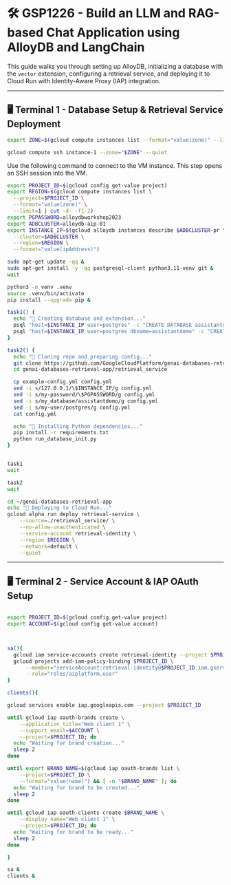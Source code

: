 # 🛠️ GSP1226 - Build an LLM and RAG-based Chat Application using AlloyDB and LangChain

This guide walks you through setting up AlloyDB, initializing a database with the `vector` extension, configuring a retrieval service, and deploying it to Cloud Run with Identity-Aware Proxy (IAP) integration.

---

## 🖥️ Terminal 1 - Database Setup & Retrieval Service Deployment

```bash
export ZONE=$(gcloud compute instances list --format="value(zone)" --limit=1)

gcloud compute ssh instance-1 --zone="$ZONE" --quiet
```

Use the following command to connect to the VM instance. This step opens an SSH session into the VM.

```bash
export PROJECT_ID=$(gcloud config get-value project)
export REGION=$(gcloud compute instances list \
  --project=$PROJECT_ID \
  --format="value(zone)" \
  --limit=1 | cut -d- -f1-2)
export PGPASSWORD=alloydbworkshop2023
export ADBCLUSTER=alloydb-aip-01
export INSTANCE_IP=$(gcloud alloydb instances describe $ADBCLUSTER-pr \
  --cluster=$ADBCLUSTER \
  --region=$REGION \
  --format="value(ipAddress)")

sudo apt-get update -qq &
sudo apt-get install -y -qq postgresql-client python3.11-venv git &
wait

python3 -m venv .venv
source .venv/bin/activate
pip install --upgrade pip &

task1() {
  echo "🔹 Creating database and extension..."
  psql "host=$INSTANCE_IP user=postgres" -c "CREATE DATABASE assistantdemo"
  psql "host=$INSTANCE_IP user=postgres dbname=assistantdemo" -c "CREATE EXTENSION vector"
}

task2() {
  echo "🔹 Cloning repo and preparing config..."
  git clone https://github.com/GoogleCloudPlatform/genai-databases-retrieval-app.git
  cd genai-databases-retrieval-app/retrieval_service

  cp example-config.yml config.yml
  sed -i s/127.0.0.1/\$INSTANCE_IP/g config.yml
  sed -i s/my-password/\$PGPASSWORD/g config.yml
  sed -i s/my_database/assistantdemo/g config.yml
  sed -i s/my-user/postgres/g config.yml
  cat config.yml

  echo "🔹 Installing Python dependencies..."
  pip install -r requirements.txt
  python run_database_init.py
}


task1   
wait    

task2   
wait

cd ~/genai-databases-retrieval-app
echo "🚀 Deploying to Cloud Run..."
gcloud alpha run deploy retrieval-service \
    --source=./retrieval_service/ \
    --no-allow-unauthenticated \
    --service-account retrieval-identity \
    --region $REGION \
    --network=default \
    --quiet
```

---

## 🖥️ Terminal 2 - Service Account & IAP OAuth Setup

```bash

export PROJECT_ID=$(gcloud config get-value project)
export ACCOUNT=$(gcloud config get-value account)



sa(){
  gcloud iam service-accounts create retrieval-identity --project $PROJECT_ID
  gcloud projects add-iam-policy-binding $PROJECT_ID \
      --member="serviceAccount:retrieval-identity@$PROJECT_ID.iam.gserviceaccount.com" \
      --role="roles/aiplatform.user"
}

clients(){

gcloud services enable iap.googleapis.com --project $PROJECT_ID

until gcloud iap oauth-brands create \
    --application_title="Web client 1" \
    --support_email=$ACCOUNT \
    --project=$PROJECT_ID; do
  echo "Waiting for brand creation..."
  sleep 2
done

until export BRAND_NAME=$(gcloud iap oauth-brands list \
    --project=$PROJECT_ID \
    --format="value(name)") && [ -n "$BRAND_NAME" ]; do
  echo "Waiting for brand to be created..."
  sleep 2
done

until gcloud iap oauth-clients create $BRAND_NAME \
    --display_name="Web client 1" \
    --project=$PROJECT_ID; do
  echo "Waiting for brand to be ready..."
  sleep 2
done

}

sa &
clients &
```
